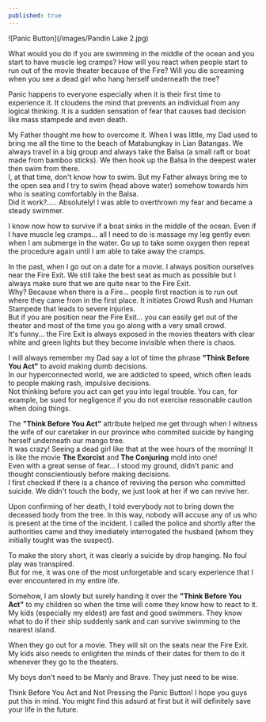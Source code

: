 ```yaml
---
published: true
---
```

![Panic Button](/images/Pandin Lake 2.jpg)

What would you do if you are swimming in the middle of the ocean and you start to have muscle leg cramps? How will you react when people start to run out of the movie theater because of the Fire? 
Will you die screaming when you see a dead girl who hang herself underneath the tree?

Panic happens to everyone especially when it is their first time to experience it. It cloudens the mind that prevents an individual from any logical thinking. It is a sudden sensation of fear that causes bad decision like mass stampede and even death.

My Father thought me how to overcome it. When I was little, my Dad used to bring me all the time to the beach of Matabungkay in Lian Batangas. We always travel in a big group and always take the Balsa (a small raft or boat made from bamboo sticks). We then hook up the Balsa in the deepest water then swim from there.   
I, at that time, don't know how to swim. But my Father always bring me to the open sea and I try to swim (head above water) somehow towards him who is seating comfortably in the Balsa.   
Did it work?..... Absolutely! I was able to overthrown my fear and became a steady swimmer. 

I know now how to survive if a boat sinks in the middle of the ocean. Even if I have muscle leg cramps... all I need to do is massage my leg gently even when I am submerge in the water. Go up to take some oxygen then repeat the procedure again until I am able to take away the cramps.

In the past, when I go out on a date for a movie. I always position ourselves near the Fire Exit. We still take the best seat as much as possible but I always make sure that we are quite near to the Fire Exit.   
Why? Because when there is a Fire... people first reaction is to run out where they came from in the first place. It initiates Crowd Rush and Human Stampede that leads to severe injuries.   
But if you are position near the Fire Exit... you can easily get out of the theater and most of the time you go along with a very small crowd.   
It's funny... the Fire Exit is always exposed in the movies theaters with clear white and green lights but they become invisible when there is chaos.

I will always remember my Dad say a lot of time the phrase **"Think Before You Act"** to avoid making dumb decisions.   
In our hyperconnected world, we are addicted to speed, which often leads to people making rash, impulsive decisions.   
Not thinking before you act can get you into legal trouble. You can, for example, be sued for negligence if you do not exercise reasonable caution when doing things. 

The **"Think Before You Act"** attribute helped me get through when I witness the wife of our caretaker in our province who commited suicide by hanging herself underneath our mango tree.   
It was crazy! Seeing a dead girl like that at the wee hours of the morning! It is like the movie **The Exorcist** and **The Conjuring** mold into one!  
Even with a great sense of fear... I stood my ground, didn't panic and thought conscientiously before making decisions.   
I first checked if there is a chance of reviving the person who committed suicide. We didn't touch the body, we just look at her if we can revive her.

Upon confirming of her death, I told everybody not to bring down the deceased body from the tree. In this way, nobody will accuse any of us who is present at the time of the incident.
I called the police and shortly after the authorities came and they imediately interrogated the husband (whom they initially tought was the suspect).

To make the story short, it was clearly a suicide by drop hanging. No foul play was transpired.   
But for me, it was one of the most unforgetable and scary experience that I ever encountered in my entire life.

Somehow, I am slowly but surely handing it over the **"Think Before You Act"** to my children so when the time will come they know how to react to it.   
My kids (especially my eldest) are fast and good swimmers. They know what to do if their ship suddenly sank and can survive swimming to the nearest island.

When they go out for a movie. They will sit on the seats near the Fire Exit. My kids also needs to enlighten the minds of their dates for them to do it whenever they go to the theaters. 

My boys don't need to be Manly and Brave. They just need to be wise. 

Think Before You Act and Not Pressing the Panic Button! I hope you guys put this in mind. You might find this adsurd at first but it will definitely save your life in the future.
